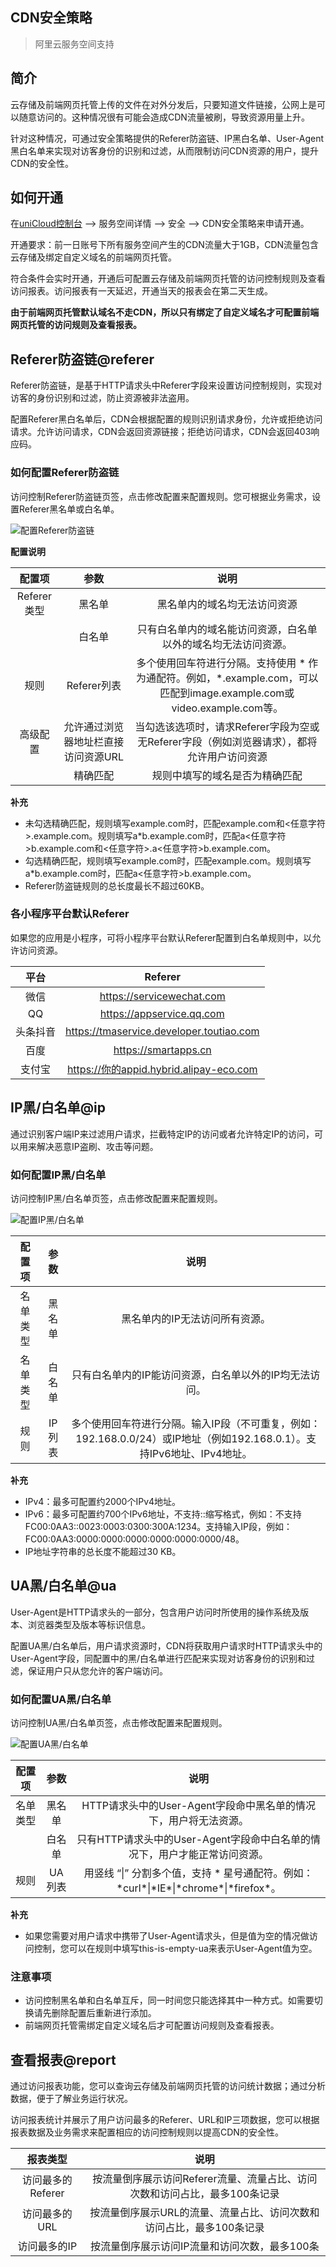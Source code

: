 ## CDN安全策略

> 阿里云服务空间支持

## 简介

云存储及前端网页托管上传的文件在对外分发后，只要知道文件链接，公网上是可以随意访问的。这种情况很有可能会造成CDN流量被刷，导致资源用量上升。

针对这种情况，可通过安全策略提供的Referer防盗链、IP黑白名单、User-Agent黑白名单来实现对访客身份的识别和过滤，从而限制访问CDN资源的用户，提升CDN的安全性。

## 如何开通

在[uniCloud控制台](https://unicloud.dcloud.net.cn "uniCloud控制台") --> 服务空间详情 --> 安全 --> CDN安全策略来申请开通。

开通要求：前一日账号下所有服务空间产生的CDN流量大于1GB，CDN流量包含云存储及绑定自定义域名的前端网页托管。

符合条件会实时开通，开通后可配置云存储及前端网页托管的访问控制规则及查看访问报表。访问报表有一天延迟，开通当天的报表会在第二天生成。

**由于前端网页托管默认域名不走CDN，所以只有绑定了自定义域名才可配置前端网页托管的访问规则及查看报表。**


## Referer防盗链@referer

Referer防盗链，是基于HTTP请求头中Referer字段来设置访问控制规则，实现对访客的身份识别和过滤，防止资源被非法盗用。

配置Referer黑白名单后，CDN会根据配置的规则识别请求身份，允许或拒绝访问请求。允许访问请求，CDN会返回资源链接；拒绝访问请求，CDN会返回403响应码。

### 如何配置Referer防盗链

访问控制Referer防盗链页签，点击修改配置来配置规则。您可根据业务需求，设置Referer黑名单或白名单。

![配置Referer防盗链](https://web-assets.dcloud.net.cn/unidoc/zh/cdn-safe-referer.png)


**配置说明**

|配置项	|参数    |说明	|
|:-:	|:-:		|:-:        |
|Referer类型	|黑名单 |  黑名单内的域名均无法访问资源		|
|    |  白名单 | 只有白名单内的域名能访问资源，白名单以外的域名均无法访问资源。        |
|规则    | Referer列表 |  多个使用回车符进行分隔。支持使用 \* 作为通配符。例如，*.example.com，可以匹配到image.example.com或video.example.com等。        |
|高级配置    |  允许通过浏览器地址栏直接访问资源URL | 当勾选该选项时，请求Referer字段为空或无Referer字段（例如浏览器请求），都将允许用户访问资源        |
|    |  精确匹配    |  规则中填写的域名是否为精确匹配        |

**补充**

- 未勾选精确匹配，规则填写example.com时，匹配example.com和<任意字符>.example.com。规则填写a*b.example.com时，匹配a<任意字符>b.example.com和<任意字符>.a<任意字符>b.example.com。
- 勾选精确匹配，规则填写example.com时，匹配example.com。规则填写a*b.example.com时，匹配a<任意字符>b.example.com。
- Referer防盗链规则的总长度最长不超过60KB。


### 各小程序平台默认Referer

如果您的应用是小程序，可将小程序平台默认Referer配置到白名单规则中，以允许访问资源。

|平台	|Referer    |
|:-:	|:-:		|
|微信    | https://servicewechat.com | 
|QQ    | https://appservice.qq.com | 
|头条抖音    | https://tmaservice.developer.toutiao.com | 
|百度    | https://smartapps.cn | 
|支付宝    | https://你的appid.hybrid.alipay-eco.com | 


## IP黑/白名单@ip

通过识别客户端IP来过滤用户请求，拦截特定IP的访问或者允许特定IP的访问，可以用来解决恶意IP盗刷、攻击等问题。

### 如何配置IP黑/白名单

访问控制IP黑/白名单页签，点击修改配置来配置规则。

![配置IP黑/白名单](https://web-assets.dcloud.net.cn/unidoc/zh/cdn-safe-ip.png)

|配置项	|参数    |说明	|
|:-:	|:-:		|:-:        |
|名单类型	|黑名单 |  黑名单内的IP无法访问所有资源。		|
|名单类型	|白名单 |  只有白名单内的IP能访问资源，白名单以外的IP均无法访问。	|
|规则	|IP列表 |  多个使用回车符进行分隔。输入IP段（不可重复，例如：192.168.0.0/24）或IP地址（例如192.168.0.1）。支持IPv6地址、IPv4地址。	|

**补充**

- IPv4：最多可配置约2000个IPv4地址。
- IPv6：最多可配置约700个IPv6地址，不支持::缩写格式，例如：不支持FC00:0AA3::0023:0003:0300:300A:1234。支持输入IP段，例如：FC00:0AA3:0000:0000:0000:0000:0000:0000/48。
- IP地址字符串的总长度不能超过30 KB。


## UA黑/白名单@ua

User-Agent是HTTP请求头的一部分，包含用户访问时所使用的操作系统及版本、浏览器类型及版本等标识信息。

配置UA黑/白名单后，用户请求资源时，CDN将获取用户请求时HTTP请求头中的User-Agent字段，同配置中的黑/白名单进行匹配来实现对访客身份的识别和过滤，保证用户只从您允许的客户端访问。


### 如何配置UA黑/白名单

访问控制UA黑/白名单页签，点击修改配置来配置规则。

![配置UA黑/白名单](https://web-assets.dcloud.net.cn/unidoc/zh/cdn-safe-ua.png)

|配置项	|参数    |说明	|
|:-:	|:-:		|:-:        |
|名单类型	|黑名单 |  HTTP请求头中的User-Agent字段命中黑名单的情况下，用户将无法资源。		|
|	|白名单 |  只有HTTP请求头中的User-Agent字段命中白名单的情况下，用户才能正常访问资源。		|
| 规则	| UA列表 |  用竖线 “&#124;” 分割多个值，支持 \* 星号通配符。例如：\*curl\*&#124;\*IE\*&#124;\*chrome\*&#124;\*firefox\*。		|

**补充**

- 如果您需要对用户请求中携带了User-Agent请求头，但是值为空的情况做访问控制，您可以在规则中填写this-is-empty-ua来表示User-Agent值为空。


### 注意事项

- 访问控制黑名单和白名单互斥，同一时间您只能选择其中一种方式。如需要切换请先删除配置后重新进行添加。
- 前端网页托管需绑定自定义域名后才可配置访问规则及查看报表。


## 查看报表@report

通过访问报表功能，您可以查询云存储及前端网页托管的访问统计数据；通过分析数据，便于了解业务运行状况。

访问报表统计并展示了用户访问最多的Referer、URL和IP三项数据，您可以根据报表数据及业务需求来配置相应的访问控制规则以提高CDN的安全性。

|报表类型	    |说明	|
|:-:	|:-:        |
|访问最多的Referer    |  按流量倒序展示访问Referer流量、流量占比、访问次数和访问占比，最多100条记录  |
|访问最多的URL    |  按流量倒序展示URL的流量、流量占比、访问次数和访问占比，最多100条记录      |
|访问最多的IP    |  按流量倒序展示访问IP流量和访问次数，最多100条      |
